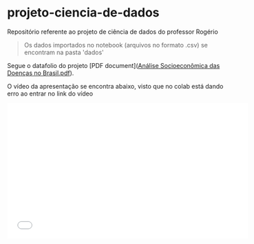 # projeto-ciencia-de-dados
Repositório referente ao projeto de ciência de dados do professor Rogério

> Os dados importados no notebook (arquivos no formato .csv) se encontram na pasta 'dados'

Segue o datafolio do projeto [PDF document]([Análise Socioeconômica das Doenças no Brasil.pdf](https://github.com/FelipeSilvieri/projeto-ciencia-de-dados/blob/3746b32550a97eed99b55aca0b526f95af4823d1/An%C3%A1lise%20Socioecon%C3%B4mica%20das%20Doen%C3%A7as%20no%20Brasil.pdf)).


O vídeo da apresentação se encontra abaixo, visto que no colab está dando erro ao entrar no link do vídeo

<iframe width="560" height="315" src="[https://youtu.be/65xP9HHh4m8](https://www.youtube.com/watch?v=4eMiMVmiguw)" frameborder="0" allow="accelerometer; autoplay; encrypted-media; gyroscope; picture-in-picture" allowfullscreen></iframe>
